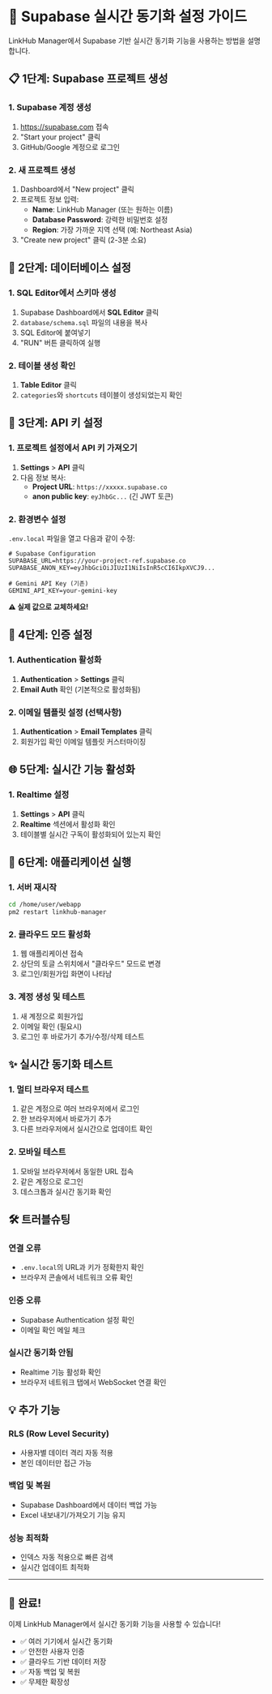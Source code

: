 # 🚀 Supabase 실시간 동기화 설정 가이드

LinkHub Manager에서 Supabase 기반 실시간 동기화 기능을 사용하는 방법을 설명합니다.

## 📋 1단계: Supabase 프로젝트 생성

### 1. Supabase 계정 생성
1. https://supabase.com 접속
2. "Start your project" 클릭
3. GitHub/Google 계정으로 로그인

### 2. 새 프로젝트 생성
1. Dashboard에서 "New project" 클릭
2. 프로젝트 정보 입력:
   - **Name**: LinkHub Manager (또는 원하는 이름)
   - **Database Password**: 강력한 비밀번호 설정
   - **Region**: 가장 가까운 지역 선택 (예: Northeast Asia)
3. "Create new project" 클릭 (2-3분 소요)

## 🔧 2단계: 데이터베이스 설정

### 1. SQL Editor에서 스키마 생성
1. Supabase Dashboard에서 **SQL Editor** 클릭
2. `database/schema.sql` 파일의 내용을 복사
3. SQL Editor에 붙여넣기
4. "RUN" 버튼 클릭하여 실행

### 2. 테이블 생성 확인
1. **Table Editor** 클릭
2. `categories`와 `shortcuts` 테이블이 생성되었는지 확인

## 🔑 3단계: API 키 설정

### 1. 프로젝트 설정에서 API 키 가져오기
1. **Settings** > **API** 클릭
2. 다음 정보 복사:
   - **Project URL**: `https://xxxxx.supabase.co`
   - **anon public key**: `eyJhbGc...` (긴 JWT 토큰)

### 2. 환경변수 설정
`.env.local` 파일을 열고 다음과 같이 수정:

```env
# Supabase Configuration
SUPABASE_URL=https://your-project-ref.supabase.co
SUPABASE_ANON_KEY=eyJhbGciOiJIUzI1NiIsInR5cCI6IkpXVCJ9...

# Gemini API Key (기존)
GEMINI_API_KEY=your-gemini-key
```

**⚠️ 실제 값으로 교체하세요!**

## 🔐 4단계: 인증 설정

### 1. Authentication 활성화
1. **Authentication** > **Settings** 클릭
2. **Email Auth** 확인 (기본적으로 활성화됨)

### 2. 이메일 템플릿 설정 (선택사항)
1. **Authentication** > **Email Templates** 클릭
2. 회원가입 확인 이메일 템플릿 커스터마이징

## 🌐 5단계: 실시간 기능 활성화

### 1. Realtime 설정
1. **Settings** > **API** 클릭
2. **Realtime** 섹션에서 활성화 확인
3. 테이블별 실시간 구독이 활성화되어 있는지 확인

## 🚀 6단계: 애플리케이션 실행

### 1. 서버 재시작
```bash
cd /home/user/webapp
pm2 restart linkhub-manager
```

### 2. 클라우드 모드 활성화
1. 웹 애플리케이션 접속
2. 상단의 토글 스위치에서 "클라우드" 모드로 변경
3. 로그인/회원가입 화면이 나타남

### 3. 계정 생성 및 테스트
1. 새 계정으로 회원가입
2. 이메일 확인 (필요시)
3. 로그인 후 바로가기 추가/수정/삭제 테스트

## ✨ 실시간 동기화 테스트

### 1. 멀티 브라우저 테스트
1. 같은 계정으로 여러 브라우저에서 로그인
2. 한 브라우저에서 바로가기 추가
3. 다른 브라우저에서 실시간으로 업데이트 확인

### 2. 모바일 테스트
1. 모바일 브라우저에서 동일한 URL 접속
2. 같은 계정으로 로그인
3. 데스크톱과 실시간 동기화 확인

## 🛠️ 트러블슈팅

### 연결 오류
- `.env.local`의 URL과 키가 정확한지 확인
- 브라우저 콘솔에서 네트워크 오류 확인

### 인증 오류
- Supabase Authentication 설정 확인
- 이메일 확인 메일 체크

### 실시간 동기화 안됨
- Realtime 기능 활성화 확인
- 브라우저 네트워크 탭에서 WebSocket 연결 확인

## 💡 추가 기능

### RLS (Row Level Security)
- 사용자별 데이터 격리 자동 적용
- 본인 데이터만 접근 가능

### 백업 및 복원
- Supabase Dashboard에서 데이터 백업 가능
- Excel 내보내기/가져오기 기능 유지

### 성능 최적화
- 인덱스 자동 적용으로 빠른 검색
- 실시간 업데이트 최적화

---

## 🎉 완료!

이제 LinkHub Manager에서 실시간 동기화 기능을 사용할 수 있습니다!

- ✅ 여러 기기에서 실시간 동기화
- ✅ 안전한 사용자 인증
- ✅ 클라우드 기반 데이터 저장
- ✅ 자동 백업 및 복원
- ✅ 무제한 확장성